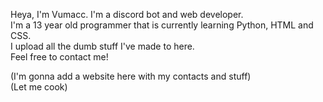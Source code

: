 Heya, I'm Vumacc. I'm a discord bot and web developer. \
I'm a 13 year old programmer that is currently learning Python, HTML and CSS. \
I upload all the dumb stuff I've made to here. \
Feel free to contact me!

(I'm gonna add a website here with my contacts and stuff) \
(Let me cook)
